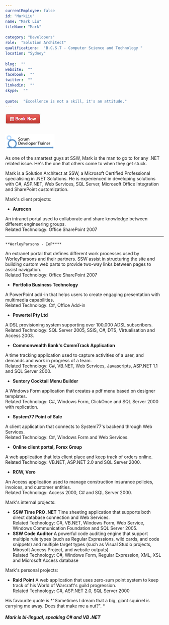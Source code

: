 ```yaml
---
currentEmployee: false
id: "MarkLiu"
name: "Mark Liu"
tileName: "Mark"

category: "Developers"
role:  "Solution Architect"
qualifications:  "B.C.S.T - Computer Science and Technology "
location: "Sydney"

blog:  ""
website:  ""
facebook:  ""
twitter:  ""
linkedin:  ""
skype:  ""

quote:  "Excellence is not a skill, it's an attitude."
---
```


 [![BookNow.png](./Images/Bio/BookNow.png)](http://veethere.com/With/MarkLiu) 
  

##  
   ![](./Images/Bio/scrumtrainer.png) 
 

As one of the smartest guys at SSW, Mark is the man to go to for any .NET related issue. He's the one that others come to when they get stuck.  

Mark is a Solution Architect at SSW, a Microsoft Certified Professional specialising in .NET Solutions. He is experienced in developing solutions with C#, ASP.NET, Web Services, SQL Server, Microsoft Office Integration and SharePoint customization.

Mark's client projects:

*   **Aurecon** 

An intranet portal used to collaborate and share knowledge between different engineering groups.  
Related Technology: Office SharePoint 2007 
*   **
    **WorleyParsons - IoP**** 

An extranet portal that defines different work processes used by WorleyParsons and their partners. SSW assist in structuring the site and building custom web parts to provide two-way links between pages to assist navigation.  
Related Technology: Office SharePoint 2007
*   **Portfolio Business Technology** 

A PowerPoint add-in that helps users to create engaging presentation with multimedia capabilities.  
Related Technology: C#, Office Add-in
*   **Powertel Pty Ltd** 

A DSL provisioning system supporting over 100,000 ADSL subscribers.  
Related Technology: SQL Server 2005, SSIS, C#, DTS, Virtualisation and Access 2003.
*   **Commonwealth Bank's CommTrack Application** 

A time tracking application used to capture activities of a user, and demands and work in progress of a team.  
Related Technology: C#, VB.NET, Web Services, Javascripts, ASP.NET 1.1 and SQL Server 2000.
*   **Suntory Cocktail Menu Builder** 

A Windows Form application that creates a pdf menu based on designer templates.  
Related Technology: C#, Windows Form, ClickOnce and SQL Server 2000 with replication.
*   **System77 Point of Sale** 

A client application that connects to System77's backend through Web Services.  
Related Technology: C#, Windows Form and Web Services.
*   **Online client portal, Forex Group** 

A web application that lets client place and keep track of orders online.  
Related Technology: VB.NET, ASP.NET 2.0 and SQL Server 2000.
*   **RCW, Vero** 

An Access application used to manage construction insurance policies, invoices, and customer entities.  
Related Technology: Access 2000, C# and SQL Server 2000.

Mark's internal projects:

*   **SSW Time PRO .NET** Time sheeting application that supports both direct database connection and Web Services.  
Related Technology: C#, VB.NET, Windows Form, Web Service, Windows Communication Foundation and SQL Server 2005.
*   **SSW Code Auditor** A powerful code auditing engine that support multiple rule types (such as Regular Expressions, wild cards, and code snippets) and multiple target types (such as Visual Studio projects, Mirosoft Access Project, and website outputs)  
Related Technology: C#, Windows Form, Regular Expression, XML, XSL and Microsoft Access database

Mark's personal projects:

*   **Raid Point** A web application that uses zero-sum point system to keep track of his World of Warcraft's guild progression.  
Related Technology: C#, ASP.NET 2.0, SQL Server 2000

His favourite quote is *"Sometimes I dream that a big, giant squirrel is carrying me away. Does that make me a nut?". *

##### Mark is bi-lingual, speaking C# and VB .NET